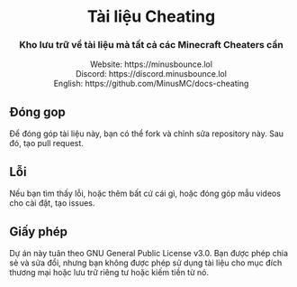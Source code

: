 <div align="center">
  <h1>Tài liệu Cheating</h1>
  <h3>Kho lưu trữ về tài liệu mà tất cả các Minecraft Cheaters cần</h3>
  Website: https://minusbounce.lol</br>
  Discord: https://discord.minusbounce.lol</br>
  English: https://github.com/MinusMC/docs-cheating
</div>

## Đóng gop
Để đóng góp tài liệu này, bạn có thể fork và chỉnh sửa repository này. Sau đó, tạo pull request.

## Lỗi
Nếu bạn tìm thấy lỗi, hoặc thêm bất cứ cái gì, hoặc đóng góp mẫu videos cho cài đặt, tạo issues.


## Giấy phép
Dự án này tuân theo GNU General Public License v3.0.
Bạn được phép chia sẻ và sửa đổi, nhưng bạn không được phép sử dụng tài liệu cho mục đích thương mại hoặc lưu trữ riêng tư hoặc kiếm tiền từ nó.
